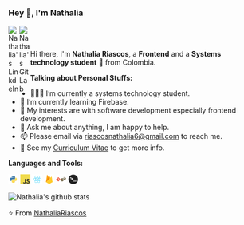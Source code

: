### Hey 👋, I'm Nathalia

<a href="https://www.linkedin.com/in/nathalia-riascos-84029a200/">
  <img align="left" alt="Nathalia's LinkdeIn" width="22px" src="https://cdn.jsdelivr.net/npm/simple-icons@v3/icons/linkedin.svg" />
</a>
<a href="https://gitlab.com/NathaliaRiascos">
  <img align="left" alt="Nathalia's GitLab" width="22px" src="https://cdn.jsdelivr.net/npm/simple-icons@v3/icons/gitlab.svg" />
</a>
<br />
<br />

Hi there, I'm **Nathalia Riascos**, a **Frontend** and a **Systems technology student** 🚀 from Colombia.


**Talking about Personal Stuffs:**

- 👨🏽‍💻 I’m currently a systems technology student.
- 🌱 I’m currently learning Firebase.
- 🤔 My interests are with software development especially frontend development.
- 💬 Ask me about anything, I am happy to help.
- 📫 Please email via riascosnathalia6@gmail.com to reach me.
- 📝 See my [Curriculum Vitae]([https://drive.google.com/file/d/1-1ILavz7ofzkD_iBZFRVKJ8VlzwclCeD/view?usp=drive_link]) to get more info.


**Languages and Tools:**  

<code><img height="20" src="https://raw.githubusercontent.com/github/explore/80688e429a7d4ef2fca1e82350fe8e3517d3494d/topics/python/python.png"></code>
<code><img height="20" src="https://raw.githubusercontent.com/github/explore/80688e429a7d4ef2fca1e82350fe8e3517d3494d/topics/javascript/javascript.png"></code>
<code><img height="20" src="https://raw.githubusercontent.com/github/explore/80688e429a7d4ef2fca1e82350fe8e3517d3494d/topics/react/react.png"></code>
<code><img height="20" src="https://raw.githubusercontent.com/github/explore/80688e429a7d4ef2fca1e82350fe8e3517d3494d/topics/firebase/firebase.png"></code>
<code><img height="20" src="https://raw.githubusercontent.com/github/explore/80688e429a7d4ef2fca1e82350fe8e3517d3494d/topics/git/git.png"></code>
<code><img height="20" src="https://raw.githubusercontent.com/github/explore/80688e429a7d4ef2fca1e82350fe8e3517d3494d/topics/terminal/terminal.png"></code>

![Nathalia's github stats](https://github-readme-stats.vercel.app/api?username=nathaliariascos&show_icons=true&hide_border=true)

⭐️ From [NathaliaRiascos](https://github.com/NathaliaRiascos)
